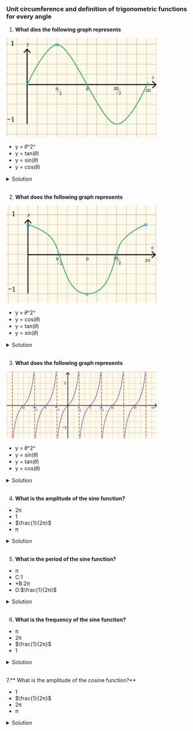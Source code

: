 ### Unit circumference and definition of trigonometric functions for every angle

1. **What dies the following graph represents**

<img src="./img/graph 1.png" width="400px"/>

- y = 𝜃^2^
- y = tan(𝜃)
- y = sin(𝜃)
- y = cos(𝜃)

<details>
  <summary>Solution</summary>

y = sin(𝜃)

</details>

</br>

2. **What does the following graph represents**

<img src="./img/graph 2.png" width="400px"/>

- y = 𝜃^2^
- y = cos(𝜃)
- y = tan(𝜃)
- y = sin(𝜃)

<details>
  <summary>Solution</summary>

y = cos(𝜃)

</details>

</br>

3. **What does the following graph represents**

<img src="./img/graph 3.png" width="400px"/>

- y = 𝜃^2^
- y = sin(𝜃)
- y = tan(𝜃)
- y = cos(𝜃)

<details>
  <summary>Solution</summary>

y = tan(𝜃)

</details>

</br>

4. **What is the amplitude of the sine function?**

- 2π
- 1
- $\frac{1}{2π}$
- π

<details>
  <summary>Solution</summary>

The **amplitude** of a sine function \( y = \sin(\theta) \) is defined as the **maximum absolute value** of the function from its midline.

**Standard Sine Function:**
The general form of a sine function is:

\[
y = A \sin(\theta)
\]

where:

- \( A \) is the **amplitude**, which determines the maximum and minimum values of the function.
- The standard sine function, \( y = \sin(\theta) \), has **maximum** \( +1 \) and **minimum** \( -1 \).

Thus, the amplitude is:

\[
\mathbf{1}
\]

**Correct Answer:**
**1**

</details>

</br>

5. **What is the period of the sine function?**

- π
- C:1
- \*B:2π
- D:$\frac{1}{2π}$

<details>
  <summary>Solution</summary>

The **period** of a sine function is the length of one complete cycle before it starts repeating.
**Standard Sine Function:**
The general form of the sine function is:

\[
y = \sin(\theta)
\]

For \( y = \sin(\theta) \), the function completes one full cycle from \( 0 \) to \( 2\pi \), meaning:

\[
\text{Period} = 2\pi
\]
**Correct Answer:**
✅ **\( 2\pi \) (\*B:2π)**

**Explanation for rejecting other options:**

- **\( \pi \)**: The sine function completes only **half** a cycle at \( \pi \), but the full cycle takes \( 2\pi \).
- **\( 1 \)**: The period of the standard sine function is not 1; it is \( 2\pi \).
- **\( \frac{1}{2\pi} \)**: This value is unrelated to the period of the sine function.

</details>

</br>

6. **What is the frequency of the sine function?**

- π
- 2π
- $\frac{1}{2π}$
- 1

<details>
  <summary>Solution</summary>

The **frequency** of a sine function is the **number of complete cycles** it completes in a given interval, typically in **\(2\pi\) units**.

**Formula for Frequency:**
For a sine function of the form:

\[
y = \sin(B\theta)
\]

- The **period** is given by:
  \[
  \text{Period} = \frac{2\pi}{B}
  \]
- The **frequency** is the **reciprocal** of the period:

  \[
  \text{Frequency} = \frac{B}{2\pi}
  \]

**Standard Sine Function \( y = \sin(\theta) \):**

- Here, \( B = 1 \), so the period is:

  \[
  \frac{2\pi}{1} = 2\pi
  \]

- The frequency is:

  \[
  \frac{1}{2\pi}
  \]

**Correct Answer:**
✅ **\( \frac{1}{2\pi} \)**

#### **Explanation for rejecting other options:**

- **\( \pi \)**: This is not the frequency; it is unrelated to frequency calculation.
- **\( 2\pi \)**: This is the **period**, not the frequency.
- **\( 1 \)**: This would be the frequency if the period were \( 1 \), but for the standard sine function, the period is \( 2\pi \), making the frequency \( \frac{1}{2\pi} \).

</details>

</br>

7.** What is the amplitude of the cosine function?**

- 1
- $\frac{1}{2π}$
- 2π
- π

<details>
  <summary>Solution</summary>

The **amplitude** of a cosine function is the **maximum absolute value** it reaches from its midline.

**Standard Cosine Function:**
The general form of a cosine function is:

\[
y = A \cos(\theta)
\]

where:

- \( A \) represents the **amplitude**, which determines the maximum and minimum values of the function.
- The standard cosine function, \( y = \cos(\theta) \), has:
  - **Maximum value:** \( +1 \)
  - **Minimum value:** \( -1 \)

Thus, the amplitude is:

\[
\mathbf{1}
\]

**Correct Answer:**
**1**

</details>

</br>
